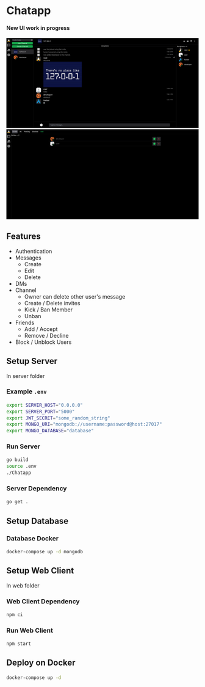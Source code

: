 # Chatapp
#### New UI work in progress

![channel_png](images/channel.png)
![relationship-online](images/relationship-online.png)


## Features
- Authentication
- Messages
    - Create
    - Edit
    - Delete
- DMs
- Channel
    - Owner can delete other user's message
    - Create / Delete invites
    - Kick / Ban Member
    - Unban
- Friends
	- Add / Accept
	- Remove / Decline
- Block / Unblock Users

## Setup Server

In server folder

### Example `.env`

```bash
export SERVER_HOST="0.0.0.0"
export SERVER_PORT="5000"
export JWT_SECRET="some_random_string"
export MONGO_URI="mongodb://username:password@host:27017"
export MONGO_DATABASE="database"
```

### Run Server

```bash
go build
source .env
./Chatapp
```

### Server Dependency

```bash
go get .
```

## Setup Database
### Database Docker
```bash
docker-compose up -d mongodb
```

## Setup Web Client

In web folder

### Web Client Dependency

```bash
npm ci
```

### Run Web Client

```bash
npm start
```

## Deploy on Docker
```bash
docker-compose up -d
```